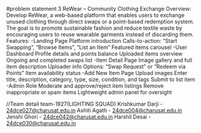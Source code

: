 #problem statement 3
ReWear – Community Clothing Exchange
Overview:
Develop ReWear, a web-based platform that enables users to exchange unused clothing
through direct swaps or a point-based redemption system. The goal is to promote sustainable
fashion and reduce textile waste by encouraging users to reuse wearable garments instead of
discarding them.
Features:
-Landing Page
Platform introduction
Calls-to-action: “Start Swapping”, “Browse Items”, “List an Item”
Featured items carousel
-User Dashboard
Profile details and points balance
Uploaded items overview
Ongoing and completed swaps list
-Item Detail Page
Image gallery and full item description
Uploader info
Options: “Swap Request” or “Redeem via Points”
Item availability status
-Add New Item Page
Upload images
Enter title, description, category, type, size, condition, and tags
Submit to list item
-Admin Role
Moderate and approve/reject item listings
Remove inappropriate or spam items
Lightweight admin panel for oversight

//Team detail
team-1927(LIGHTING SQUAD)
Krishkumar Darji - 24dce027@charusat.edu.in
Ashiti Agath - 24dce004@charusat.edu.in
Jenshi Ghori - 24dce042@charusat.edu.in
Harshil Desai - 24dce030@charusat.edu.in
